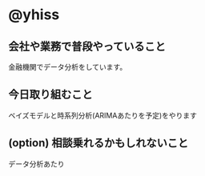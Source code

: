 # @yhiss

## 会社や業務で普段やっていること

金融機関でデータ分析をしています。  

## 今日取り組むこと

ベイズモデルと時系列分析(ARIMAあたりを予定)をやります

## (option) 相談乗れるかもしれないこと
データ分析あたり
